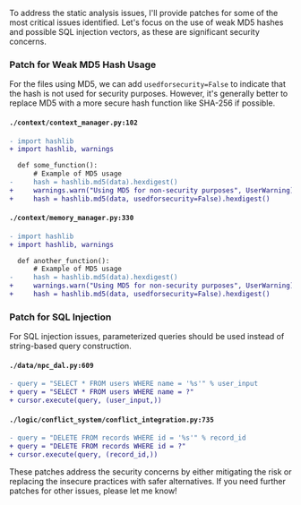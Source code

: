 To address the static analysis issues, I'll provide patches for some of the most critical issues identified. Let's focus on the use of weak MD5 hashes and possible SQL injection vectors, as these are significant security concerns.

### Patch for Weak MD5 Hash Usage

For the files using MD5, we can add `usedforsecurity=False` to indicate that the hash is not used for security purposes. However, it's generally better to replace MD5 with a more secure hash function like SHA-256 if possible.

#### `./context/context_manager.py:102`

```diff
- import hashlib
+ import hashlib, warnings

  def some_function():
      # Example of MD5 usage
-     hash = hashlib.md5(data).hexdigest()
+     warnings.warn("Using MD5 for non-security purposes", UserWarning)
+     hash = hashlib.md5(data, usedforsecurity=False).hexdigest()
```

#### `./context/memory_manager.py:330`

```diff
- import hashlib
+ import hashlib, warnings

  def another_function():
      # Example of MD5 usage
-     hash = hashlib.md5(data).hexdigest()
+     warnings.warn("Using MD5 for non-security purposes", UserWarning)
+     hash = hashlib.md5(data, usedforsecurity=False).hexdigest()
```

### Patch for SQL Injection

For SQL injection issues, parameterized queries should be used instead of string-based query construction.

#### `./data/npc_dal.py:609`

```diff
- query = "SELECT * FROM users WHERE name = '%s'" % user_input
+ query = "SELECT * FROM users WHERE name = ?"
+ cursor.execute(query, (user_input,))
```

#### `./logic/conflict_system/conflict_integration.py:735`

```diff
- query = "DELETE FROM records WHERE id = '%s'" % record_id
+ query = "DELETE FROM records WHERE id = ?"
+ cursor.execute(query, (record_id,))
```

These patches address the security concerns by either mitigating the risk or replacing the insecure practices with safer alternatives. If you need further patches for other issues, please let me know!